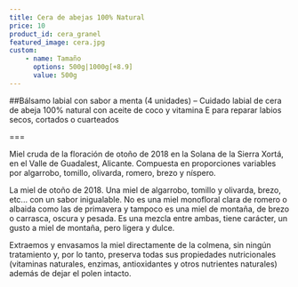 ```yaml
---
title: Cera de abejas 100% Natural
price: 10
product_id: cera_granel
featured_image: cera.jpg
custom:
    - name: Tamaño
      options: 500g|1000g[+8.9]
      value: 500g
---
```


##Bálsamo labial con sabor a menta (4 unidades) – Cuidado labial de cera de
abeja 100% natural con aceite de coco y vitamina E para reparar labios secos,
cortados o cuarteados

===

Miel cruda de la floración de otoño de 2018 en la Solana de la Sierra
Xortá, en el Valle de Guadalest, Alicante. Compuesta en proporciones variables
por algarrobo, tomillo, olivarda, romero, brezo y níspero.

La miel de otoño de 2018. Una miel de algarrobo, tomillo y olivarda, brezo,
etc... con un sabor inigualable. No es una miel monofloral clara de romero o
albaida como las de primavera y tampoco es una miel de montaña, de brezo o
carrasca, oscura y pesada. Es una mezcla entre ambas, tiene carácter, un gusto a
miel de montaña, pero ligera y dulce.

Extraemos y envasamos la miel directamente de la colmena, sin ningún tratamiento
y, por lo tanto, preserva todas sus propiedades nutricionales (vitaminas
naturales, enzimas, antioxidantes y otros nutrientes naturales) además de dejar
el polen intacto.






